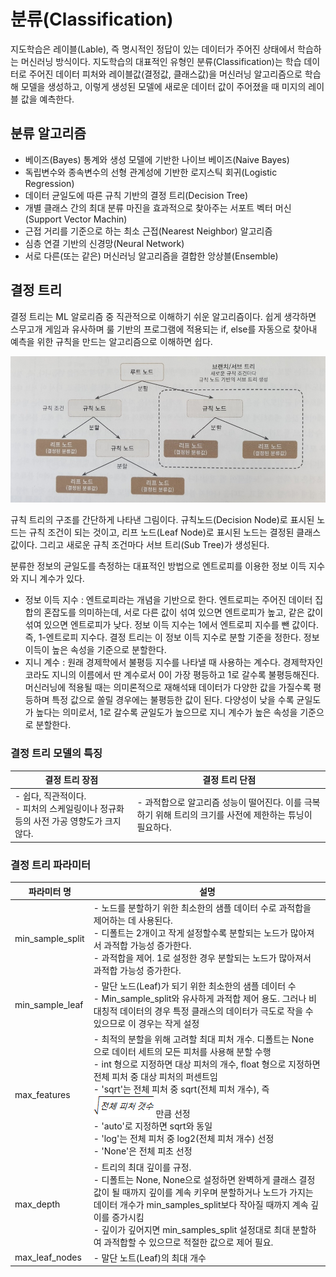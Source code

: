 # 분류(Classification)

지도학습은 레이블(Lable), 즉 명시적인 정답이 있는 데이터가 주어진 상태에서 학습하는 머신러닝 방식이다. 지도학습의 대표적인 유형인 분류(Classification)는 학습 데이터로 주어진 데이터 피처와 레이블값(결정값, 클래스값)을 머신러닝 알고리즘으로 학습해 모델을 생성하고, 이렇게 생성된 모델에 새로운 데이터 값이 주어졌을 때 미지의 레이블 값을 예측한다.

## 분류 알고리즘

- 베이즈(Bayes) 통계와 생성 모델에 기반한 나이브 베이즈(Naive Bayes)
- 독립변수와 종속변수의 선형 관계성에 기반한 로지스틱 회귀(Logistic Regression)
- 데이터 균일도에 따른 규칙 기반의 결정 트리(Decision Tree)
- 개별 클래스 간의 최대 분류 마진을 효과적으로 찾아주는 서포트 벡터 머신(Support Vector Machin)
- 근접 거리를 기준으로 하는 최소 근접(Nearest Neighbor) 알고리즘
- 심층 연결 기반의 신경망(Neural Network)
- 서로 다른(또는 같은) 머신러닝 알고리즘을 결합한 앙상블(Ensemble)



## 결정 트리

결정 트리는 ML 알로리즘 중 직관적으로 이해하기 쉬운 알고리즘이다. 쉽게 생각하면 스무고개 게임과 유사하며 룰 기반의 프로그램에 적용되는 if, else를 자동으로 찾아내 예측을 위한 규칙을 만드는 알고리즘으로 이해하면 쉽다.

![image-20200114134314283](Classification.assets/image-20200114134314283.png)

규칙 트리의 구조를 간단하게 나타낸 그림이다. 규칙노드(Decision Node)로 표시된 노드는 규칙 조건이 되는 것이고, 리프 노드(Leaf Node)로 표시된 노드는 결정된 클래스 값이다. 그리고 새로운 규칙 조건마다 서브 트리(Sub Tree)가 생성된다.



분류한 정보의 균일도를 측정하는 대표적인 방법으로 엔트로피를 이용한 정보 이득 지수와 지니 계수가 있다.

- 정보 이득 지수 : 엔트로피라는 개념을 기반으로 한다. 엔트로피는 주어진 데이터 집합의 혼잡도를 의미하는데, 서로 다른 값이 섞여 있으면 엔트로피가 높고, 같은 값이 섞여 있으면 엔트로피가 낮다. 정보 이득 지수는 1에서 엔트로피 지수를 뺀 값이다. 즉, 1-엔트로피 지수다. 결정 트리는 이 정보 이득 지수로 분할 기준을 정한다. 정보 이득이 높은 속성을 기준으로 분할한다.
- 지니 계수 : 원래 경제학에서 불평등 지수를 나타낼 때 사용하는 계수다. 경제학자인 코라도 지니의 이름에서 딴 계수로서 0이 가장 평등하고 1로 갈수록 불평등해진다. 머신러닝에 적용될 때는 의미론적으로 재해석돼 데이터가 다양한 값을 가질수록 평등하며 특정 값으로 쏠릴 경우에는 불평등한 값이 된다. 다양성이 낮을 수록 균일도가 높다는 의미로서, 1로 갈수록 균일도가 높으므로 지니 계수가 높은 속성을 기준으로 분할한다.



### 결정 트리 모델의 특징

| 결정 트리 장점                                               | 결정 트리 단점                                               |
| ------------------------------------------------------------ | ------------------------------------------------------------ |
| - 쉽다, 직관적이다.<br />- 피처의 스케일링이나 정규화 등의 사전 가공 영향도가 크지 않다.<br /> | - 과적합으로 알고리즘 성능이 떨어진다. 이를 극복하기 위해 트리의 크기를 사전에 제한하는 튜닝이 필요하다. |



### 결정 트리 파라미터

| 파라미터 명      | 설명                                                         |
| ---------------- | ------------------------------------------------------------ |
| min_sample_split | - 노드를 분할하기 위한 최소한의 샘플 데이터 수로 과적합을 제어하는 데 사용된다.<br />- 디폴트는 2개이고 작게 설정할수록 분할되는 노드가 많아져서 과적합 가능성 증가한다.<br />- 과적합을 제어. 1로 설정한 경우 분할되는 노드가 많아져서 과적합 가능성 증가한다. |
| min_sample_leaf  | - 말단 노드(Leaf)가 되기 위한 최소한의 샘플 데이터 수<br />- Min_sample_split와 유사하게 과적합 제어 용도. 그러나 비대칭적 데이터의 경우 특정 클래스의 데이터가 극도로 작을 수 있으므로 이 경우는 작게 설정 |
| max_features     | - 최적의 분할을 위해 고려할 최대 피처 개수. 디폴트는 None으로 데이터 세트의 모든 피처를 사용해 분할 수행<br />- int 형으로 지정하면 대상 피처의 개수, float 형으로 지정하면 전체 피처 중 대상 피처의 퍼센트임<br />- 'sqrt'는 전체 피처 중 sqrt(전체 피처 개수), 즉 ![img](Classification.assets/clip_image002-1578979625187.png) 만큼 선정<br />- 'auto'로 지정하면 sqrt와 동일<br />- 'log'는 전체 피처 중 log2(전체 피처 개수) 선정<br />- 'None'은 전체 피초 선정 |
| max_depth        | - 트리의 최대 깊이를 규정.<br />- 디폴트는 None, None으로 설정하면 완벽하게 클래스 결정 값이 될 때까지 깊이를 계속 키우며 분할하거나 노드가 가지는 데이터 개수가 min_samples_split보다 작아질 때까지 계속 깊이를 증가시킴<br />- 깊이가 깊어지면 min_samples_split 설정대로 최대 분할하여 과적합할 수 있으므로 적절한 값으로 제어 필요. |
| max_leaf_nodes   | - 말단 노트(Leaf)의 최대 개수                                |

